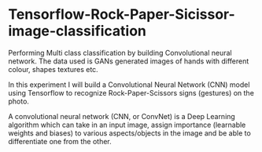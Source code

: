 # Tensorflow-Rock-Paper-Sicissor-image-classification

Performing Multi class classification by building Convolutional neural network. The data used is GANs generated images of hands with different colour, shapes textures etc.

In this experiment I will build a Convolutional Neural Network (CNN) model using Tensorflow to recognize Rock-Paper-Scissors signs (gestures) on the photo.

A convolutional neural network (CNN, or ConvNet) is a Deep Learning algorithm which can take in an input image, assign importance (learnable weights and biases) to various aspects/objects in the image and be able to differentiate one from the other.
